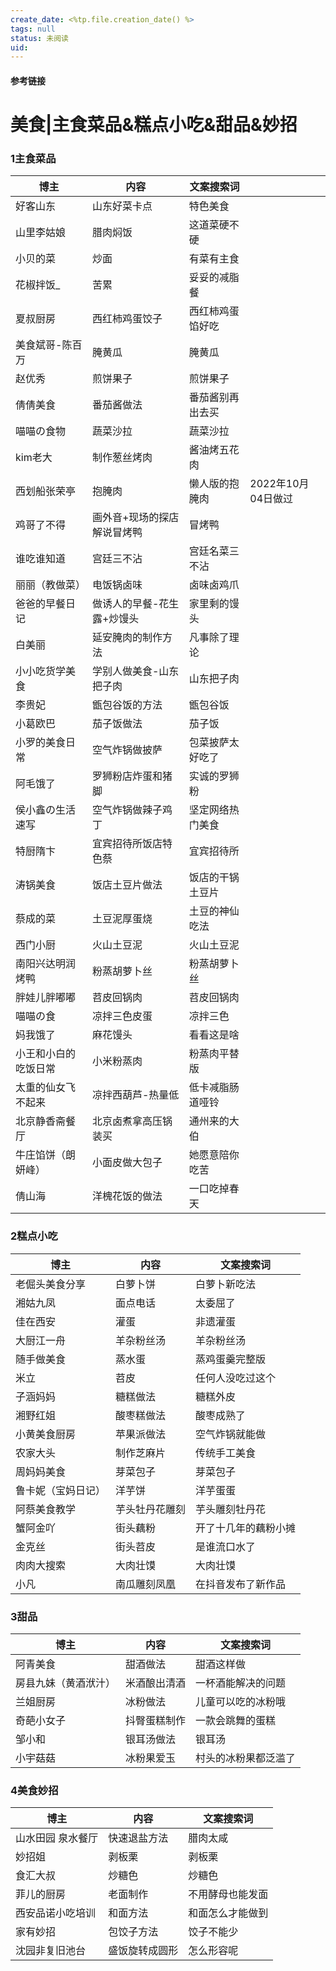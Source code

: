 ```yaml
---
create_date: <%tp.file.creation_date() %>
tags: null
status: 未阅读 
uid: 
---
```



#### 参考链接

# 美食|主食菜品&糕点小吃&甜品&妙招

### 1主食菜品

| 博主 | 内容 | 文案搜索词 |  |
| --- | --- | --- | --- |
| 好客山东 | 山东好菜卡点 | 特色美食 |  |
| 山里李姑娘 | 腊肉焖饭 | 这道菜硬不硬 |  |
| 小贝的菜 | 炒面 | 有菜有主食 |  |
| 花椒拌饭_ | 苦累 | 妥妥的减脂餐 |  |
| 夏叔厨房 | 西红柿鸡蛋饺子 | 西红柿鸡蛋馅好吃 |  |
| 美食斌哥-陈百万 | 腌黄瓜 | 腌黄瓜 |  |
| 赵优秀 | 煎饼果子 | 煎饼果子 |  |
| 倩倩美食 | 番茄酱做法 | 番茄酱别再出去买 |  |
| 喵喵の食物 | 蔬菜沙拉 | 蔬菜沙拉 |  |
| kim老大 | 制作葱丝烤肉 | 酱油烤五花肉 |  |
| 西划船张荣亭 | 抱腌肉 | 懒人版的抱腌肉 | 2022年10月04日做过 |
| 鸡哥了不得 | 画外音+现场的探店解说冒烤鸭 | 冒烤鸭 |  |
| 谁吃谁知道 | 宫廷三不沾 | 宫廷名菜三不沾 |  |
| 丽丽（教做菜） | 电饭锅卤味 | 卤味卤鸡爪 |  |
| 爸爸的早餐日记 | 做诱人的早餐-花生露+炒馒头 | 家里剩的馒头 |  |
| 白美丽 | 延安腌肉的制作方法 | 凡事除了理论 |  |
| 小小吃货学美食 | 学别人做美食-山东把子肉 | 山东把子肉 |  |
| 李贵妃 | 甑包谷饭的方法 | 甑包谷饭 |  |
| 小葛欧巴 | 茄子饭做法 | 茄子饭 |  |
| 小罗的美食日常 | 空气炸锅做披萨 | 包菜披萨太好吃了 |  |
| 阿毛饿了 | 罗狮粉店炸蛋和猪脚 | 实诚的罗狮粉 |  |
| 侯小鑫の生活速写 | 空气炸锅做辣子鸡丁 | 坚定网络热门美食 |  |
| 特厨隋卞 | 宜宾招待所饭店特色蔡 | 宜宾招待所 |  |
| 涛锅美食 | 饭店土豆片做法 | 饭店的干锅土豆片 |  |
| 蔡成的菜 | 土豆泥厚蛋烧 | 土豆的神仙吃法 |  |
| 西门小厨 | 火山土豆泥 | 火山土豆泥 |  |
| 南阳兴达明润烤鸭 | 粉蒸胡萝卜丝 | 粉蒸胡萝卜丝 |  |
| 胖娃儿胖嘟嘟 | 苕皮回锅肉 | 苕皮回锅肉 |  |
| 喵喵の食 | 凉拌三色皮蛋 | 凉拌三色 |  |
| 妈我饿了 | 麻花馒头 | 看看这是啥 |  |
| 小王和小白的吃饭日常 | 小米粉蒸肉 | 粉蒸肉平替版 |  |
| 太重的仙女飞不起来 | 凉拌西葫芦-热量低 | 低卡减脂肠道哑铃 |  |
| 北京静香斋餐厅 | 北京卤煮拿高压锅装买 | 通州来的大伯 |  |
| 牛庄馅饼（朗妍峰） | 小面皮做大包子 | 她愿意陪你吃苦 |  |
| 倩山海 | 洋槐花饭的做法 | 一口吃掉春天 |  |

### 2糕点小吃

| 博主 | 内容 | 文案搜索词 |
| --- | --- | --- |
| 老倔头美食分享 | 白萝卜饼 | 白萝卜新吃法 |
| 湘姑九凤 | 面点电话 | 太委屈了 |
| 佳在西安 | 灌蛋 | 非遗灌蛋 |
| 大厨江一舟 | 羊杂粉丝汤 | 羊杂粉丝汤 |
| 随手做美食 | 蒸水蛋 | 蒸鸡蛋羹完整版 |
| 米立 | 苕皮 | 任何人没吃过这个 |
| 子涵妈妈 | 糖糕做法 | 糖糕外皮 |
| 湘野红姐 | 酸枣糕做法 | 酸枣成熟了 |
| 小黄美食厨房 | 苹果派做法 | 空气炸锅就能做 |
| 农家大头 | 制作芝麻片 | 传统手工美食 |
| 周妈妈美食 | 芽菜包子 | 芽菜包子 |
| 鲁卡妮（宝妈日记） | 洋芋饼 | 洋芋蛋蛋 |
| 阿蔡美食教学 | 芋头牡丹花雕刻 | 芋头雕刻牡丹花 |
| 蟹阿金吖 | 街头藕粉 | 开了十几年的藕粉小摊 |
| 金克丝 | 街头苕皮 | 是谁流口水了 |
| 肉肉大搜索 | 大肉壮馍 | 大肉壮馍 |
| 小凡 | 南瓜雕刻凤凰 | 在抖音发布了新作品 |

### 3甜品

| 博主 | 内容 | 文案搜索词 |
| --- | --- | --- |
| 阿青美食 | 甜酒做法 | 甜酒这样做 |
| 房县九妹（黄酒洑汁） | 米酒酿出清酒 | 一杯酒能解决的问题 |
| 兰姐厨房 | 冰粉做法 | 儿童可以吃的冰粉哦 |
| 奇葩小女子 | 抖臀蛋糕制作 | 一款会跳舞的蛋糕 |
| 邹小和 | 银耳汤做法 | 银耳汤 |
| 小宇菇菇 | 冰粉果爱玉 | 村头的冰粉果都泛滥了 |

### 4美食妙招

| 博主 | 内容 | 文案搜索词 |
| --- | --- | --- |
| 山水田园 泉水餐厅 | 快速退盐方法 | 腊肉太咸 |
| 妙招姐 | 剥板栗 | 剥板栗 |
| 食汇大叔 | 炒糖色 | 炒糖色 |
| 菲儿的厨房 | 老面制作 | 不用酵母也能发面 |
| 西安品诺小吃培训 | 和面方法 | 和面怎么才能做到 |
| 家有妙招 | 包饺子方法 | 饺子不能少 |
| 沈园非复旧池台 | 盛饭旋转成圆形 | 怎么形容呢 |